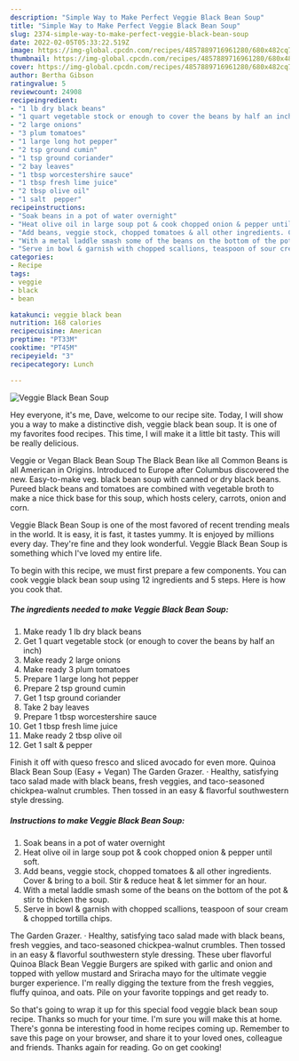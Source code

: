 ```yaml
---
description: "Simple Way to Make Perfect Veggie Black Bean Soup"
title: "Simple Way to Make Perfect Veggie Black Bean Soup"
slug: 2374-simple-way-to-make-perfect-veggie-black-bean-soup
date: 2022-02-05T05:33:22.519Z
image: https://img-global.cpcdn.com/recipes/4857889716961280/680x482cq70/veggie-black-bean-soup-recipe-main-photo.jpg
thumbnail: https://img-global.cpcdn.com/recipes/4857889716961280/680x482cq70/veggie-black-bean-soup-recipe-main-photo.jpg
cover: https://img-global.cpcdn.com/recipes/4857889716961280/680x482cq70/veggie-black-bean-soup-recipe-main-photo.jpg
author: Bertha Gibson
ratingvalue: 5
reviewcount: 24908
recipeingredient:
- "1 lb dry black beans"
- "1 quart vegetable stock or enough to cover the beans by half an inch"
- "2 large onions"
- "3 plum tomatoes"
- "1 large long hot pepper"
- "2 tsp ground cumin"
- "1 tsp ground coriander"
- "2 bay leaves"
- "1 tbsp worcestershire sauce"
- "1 tbsp fresh lime juice"
- "2 tbsp olive oil"
- "1 salt  pepper"
recipeinstructions:
- "Soak beans in a pot of water overnight"
- "Heat olive oil in large soup pot & cook chopped onion & pepper until soft."
- "Add beans, veggie stock, chopped tomatoes & all other ingredients. Cover & bring to a boil. Stir & reduce heat & let simmer for an hour."
- "With a metal laddle smash some of the beans on the bottom of the pot & stir to thicken the soup."
- "Serve in bowl & garnish with chopped scallions, teaspoon of sour cream & chopped tortilla chips."
categories:
- Recipe
tags:
- veggie
- black
- bean

katakunci: veggie black bean 
nutrition: 168 calories
recipecuisine: American
preptime: "PT33M"
cooktime: "PT45M"
recipeyield: "3"
recipecategory: Lunch

---
```



![Veggie Black Bean Soup](https://img-global.cpcdn.com/recipes/4857889716961280/680x482cq70/veggie-black-bean-soup-recipe-main-photo.jpg)

Hey everyone, it's me, Dave, welcome to our recipe site. Today, I will show you a way to make a distinctive dish, veggie black bean soup. It is one of my favorites food recipes. This time, I will make it a little bit tasty. This will be really delicious.

Veggie or Vegan Black Bean Soup The Black Bean like all Common Beans is all American in Origins. Introduced to Europe after Columbus discovered the new. Easy-to-make veg. black bean soup with canned or dry black beans. Pureed black beans and tomatoes are combined with vegetable broth to make a nice thick base for this soup, which hosts celery, carrots, onion and corn.

Veggie Black Bean Soup is one of the most favored of recent trending meals in the world. It is easy, it is fast, it tastes yummy. It is enjoyed by millions every day. They're fine and they look wonderful. Veggie Black Bean Soup is something which I've loved my entire life.


To begin with this recipe, we must first prepare a few components. You can cook veggie black bean soup using 12 ingredients and 5 steps. Here is how you cook that.

<!--inarticleads1-->

##### The ingredients needed to make Veggie Black Bean Soup:

1. Make ready 1 lb dry black beans
1. Get 1 quart vegetable stock (or enough to cover the beans by half an inch)
1. Make ready 2 large onions
1. Make ready 3 plum tomatoes
1. Prepare 1 large long hot pepper
1. Prepare 2 tsp ground cumin
1. Get 1 tsp ground coriander
1. Take 2 bay leaves
1. Prepare 1 tbsp worcestershire sauce
1. Get 1 tbsp fresh lime juice
1. Make ready 2 tbsp olive oil
1. Get 1 salt & pepper


Finish it off with queso fresco and sliced avocado for even more. Quinoa Black Bean Soup (Easy + Vegan) The Garden Grazer. · Healthy, satisfying taco salad made with black beans, fresh veggies, and taco-seasoned chickpea-walnut crumbles. Then tossed in an easy & flavorful southwestern style dressing. 

<!--inarticleads2-->

##### Instructions to make Veggie Black Bean Soup:

1. Soak beans in a pot of water overnight
1. Heat olive oil in large soup pot & cook chopped onion & pepper until soft.
1. Add beans, veggie stock, chopped tomatoes & all other ingredients. Cover & bring to a boil. Stir & reduce heat & let simmer for an hour.
1. With a metal laddle smash some of the beans on the bottom of the pot & stir to thicken the soup.
1. Serve in bowl & garnish with chopped scallions, teaspoon of sour cream & chopped tortilla chips.


The Garden Grazer. · Healthy, satisfying taco salad made with black beans, fresh veggies, and taco-seasoned chickpea-walnut crumbles. Then tossed in an easy & flavorful southwestern style dressing. These uber flavorful Quinoa Black Bean Veggie Burgers are spiked with garlic and onion and topped with yellow mustard and Sriracha mayo for the ultimate veggie burger experience. I'm really digging the texture from the fresh veggies, fluffy quinoa, and oats. Pile on your favorite toppings and get ready to. 

So that's going to wrap it up for this special food veggie black bean soup recipe. Thanks so much for your time. I'm sure you will make this at home. There's gonna be interesting food in home recipes coming up. Remember to save this page on your browser, and share it to your loved ones, colleague and friends. Thanks again for reading. Go on get cooking!
